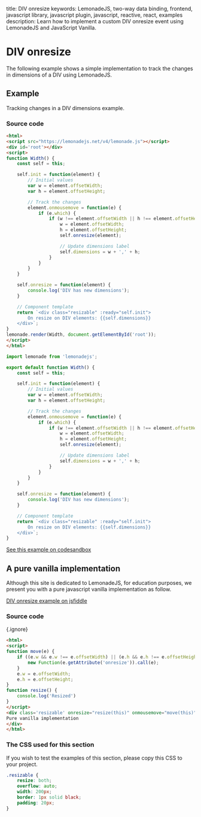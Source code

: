 title: DIV onresize
keywords: LemonadeJS, two-way data binding, frontend, javascript library, javascript plugin, javascript, reactive, react, examples
description: Learn how to implement a custom DIV onresize event using LemonadeJS and JavaScript Vanilla.

DIV onresize
============

The following example shows a simple implementation to track the changes in dimensions of a DIV using LemonadeJS.  
  

Example
-------

Tracking changes in a DIV dimensions example.  
  

  

### Source code

```html
<html>
<script src="https://lemonadejs.net/v4/lemonade.js"></script>
<div id='root'></div>
<script>
function Width() {
    const self = this;

    self.init = function(element) {
        // Initial values
        var w = element.offsetWidth;
        var h = element.offsetHeight;

        // Track the changes
        element.onmousemove = function(e) {
            if (e.which) {
                if (w !== element.offsetWidth || h !== element.offsetHeight) {
                    w = element.offsetWidth;
                    h = element.offsetHeight;
                    self.onresize(element);

                    // Update dimensions label
                    self.dimensions = w + ',' + h;
                }
            }
        }
    }

    self.onresize = function(element) {
        console.log('DIV has new dimensions');
    }

    // Component template
    return `<div class="resizable" :ready="self.init">
        On resize on DIV elements: {{self.dimensions}}
    </div>`;
}
lemonade.render(Width, document.getElementById('root'));
</script>
</html>
```
```javascript
import lemonade from 'lemonadejs';

export default function Width() {
    const self = this;

    self.init = function(element) {
        // Initial values
        var w = element.offsetWidth;
        var h = element.offsetHeight;

        // Track the changes
        element.onmousemove = function(e) {
            if (e.which) {
                if (w !== element.offsetWidth || h !== element.offsetHeight) {
                    w = element.offsetWidth;
                    h = element.offsetHeight;
                    self.onresize(element);

                    // Update dimensions label
                    self.dimensions = w + ',' + h;
                }
            }
        }
    }

    self.onresize = function(element) {
        console.log('DIV has new dimensions');
    }

    // Component template
    return `<div class="resizable" :ready="self.init">
        On resize on DIV elements: {{self.dimensions}}
    </div>`;
}
```

[See this example on codesandbox](https://codesandbox.io/s/div-onresize-uzci2q)

  

A pure vanilla implementation
-----------------------------

Although this site is dedicated to LemonadeJS, for education purposes, we present you with a pure javascript vanilla implementation as follow.  

[DIV onresize example on jsfiddle](https://jsfiddle.net/lemonadejs/ugj7tc0f/)  
  

### Source code

{.ignore}
```html
<html>
<script>
function move(e) {
    if ((e.w && e.w !== e.offsetWidth) || (e.h && e.h !== e.offsetHeight)) {
        new Function(e.getAttribute('onresize')).call(e);
    }
    e.w = e.offsetWidth;
    e.h = e.offsetHeight;
}
function resize() {
    console.log('Resized')
}
</script>
<div class='resizable' onresize="resize(this)" onmousemove="move(this)">
Pure vanilla implementation
</div>
</html>
```

### The CSS used for this section

If you wish to test the examples of this section, please copy this CSS to your project.  
  
```css
.resizable {
    resize: both;
    overflow: auto;
    width: 200px;
    border: 1px solid black;
    padding: 20px;
}
```